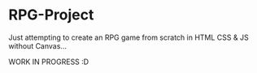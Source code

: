 # RPG-Project

Just attempting to create an RPG game from scratch in HTML CSS & JS without Canvas...

WORK IN PROGRESS :D